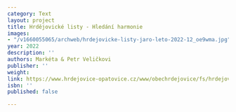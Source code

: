 ```yaml
---
category: Text
layout: project
title: Hrdějovické listy - Hledání harmonie
images:
- "/v1660055065/archweb/hrdejovicke-listy-jaro-leto-2022-12_oe9wma.jpg"
year: 2022
description: ''
authors: Markéta & Petr Veličkovi
publisher: ''
weight: 
link: https://www.hrdejovice-opatovice.cz/www/obechrdejovice/fs/hrdejovicke-listy-jaro-leto-2022.pdf
isbn: ''
published: false

---
```

